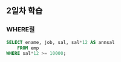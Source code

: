 ## 2일차 학습
### WHERE절

```SQL
SELECT ename, job, sal, sal*12 AS annsal
	FROM emp
WHERE sal*12 >= 10000;
